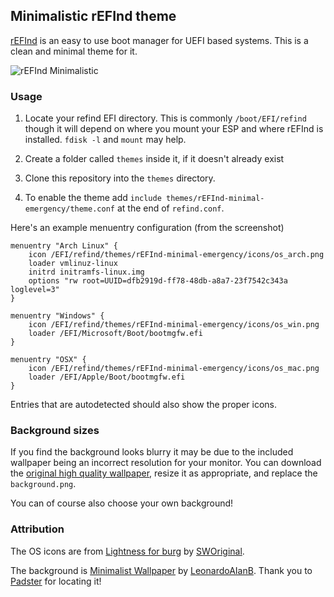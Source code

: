 ## Minimalistic rEFInd theme

[rEFInd](http://www.rodsbooks.com/refind/) is an easy to use boot manager for UEFI
based systems. This is a clean and minimal theme for it.

![rEFInd Minimalistic](https://i.imgur.com/4LeXyVP.png)

### Usage

 1. Locate your refind EFI directory. This is commonly `/boot/EFI/refind`
    though it will depend on where you mount your ESP and where rEFInd is
    installed. `fdisk -l` and `mount` may help.

 2. Create a folder called `themes` inside it, if it doesn't already exist

 3. Clone this repository into the `themes` directory.

 4. To enable the theme add `include themes/rEFInd-minimal-emergency/theme.conf` at the end of
    `refind.conf`.

Here's an example menuentry configuration (from the screenshot)

```nginx
menuentry "Arch Linux" {
	icon /EFI/refind/themes/rEFInd-minimal-emergency/icons/os_arch.png
	loader vmlinuz-linux
	initrd initramfs-linux.img
	options "rw root=UUID=dfb2919d-ff78-48db-a8a7-23f7542c343a loglevel=3"
}

menuentry "Windows" {
	icon /EFI/refind/themes/rEFInd-minimal-emergency/icons/os_win.png
	loader /EFI/Microsoft/Boot/bootmgfw.efi
}

menuentry "OSX" {
	icon /EFI/refind/themes/rEFInd-minimal-emergency/icons/os_mac.png
	loader /EFI/Apple/Boot/bootmgfw.efi
}
```

Entries that are autodetected should also show the proper icons.

### Background sizes

If you find the background looks blurry it may be due to the included wallpaper
being an incorrect resolution for your monitor. You can download the [original
high quality wallpaper][wallpaper], resize it as appropriate, and replace the
`background.png`.

You can of course also choose your own background!

### Attribution

The OS icons are from [Lightness for burg][icons] by [SWOriginal][icon-author].

The background is [Minimalist Wallpaper][wallpaper] by
[LeonardoAIanB][wallpaper-author]. Thank you to [Padster][padster] for locating
it!

[icons]: http://sworiginal.deviantart.com/art/Lightness-for-burg-181461810
[icon-author]: http://sworiginal.deviantart.com/

[padster]: https://github.com/theRealPadster
[wallpaper]: http://leonardoalanb.deviantart.com/art/Minimalist-wallpaper-295519786
[wallpaper-author]: http://leonardoalanb.deviantart.com/
